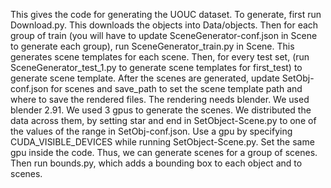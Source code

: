 This gives the code for generating the UOUC dataset.
To generate, first run Download.py. This downloads the objects into Data/objects.
Then for each group of train (you will have to update SceneGenerator-conf.json in Scene to generate each group), run SceneGenerator_train.py in Scene.
This generates scene templates for each scene.
Then, for every test set, (run SceneGenerator_test_1.py to generate scene templates for first_test) to generate scene template.
After the scenes are generated, update SetObj-conf.json for scenes and save_path to set the scene template path and where to save the rendered files.
The rendering needs blender. We used blender 2.91.
We used 3 gpus to generate the scenes. We distributed the data across them, by setting star and end in SetObject-Scene.py to one of the values of the range in SetObj-conf.json.
Use a gpu by specifying CUDA_VISIBLE_DEVICES while running SetObject-Scene.py. Set the same gpu inside the code.
Thus, we can generate scenes for a group of scenes. 
Then run bounds.py, which adds a bounding box to each object and to scenes.
